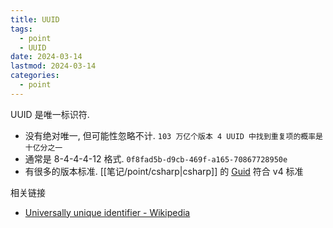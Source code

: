 ```yaml
---
title: UUID
tags:
  - point
  - UUID
date: 2024-03-14
lastmod: 2024-03-14
categories:
  - point
---
```


UUID 是唯一标识符.

- 没有绝对唯一, 但可能性忽略不计. `103 万亿个版本 4 UUID 中找到重复项的概率是十亿分之一`
- 通常是 8-4-4-4-12 格式. `0f8fad5b-d9cb-469f-a165-70867728950e`
 - 有很多的版本标准. [[笔记/point/csharp|csharp]] 的 [Guid](https://learn.microsoft.com/en-us/dotnet/api/system.guid.newguid?view=net-8.0) 符合 v4 标准

相关链接

- [Universally unique identifier - Wikipedia](https://en.wikipedia.org/wiki/Universally_unique_identifier)
